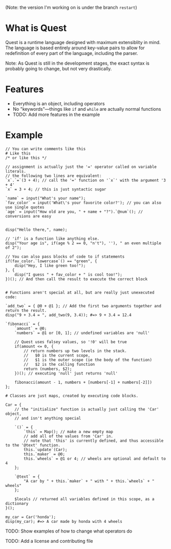 (Note: the version I'm working on is under the branch `restart`)

# What is Quest
Quest is a runtime language designed with maximum extensiblity in mind. The language is based entirely around key-value pairs to allow for redefinition of every part of the language, including the parser.

Note: As Quest is still in the development stages, the exact syntax is probably going to change, but not very drastically.

# Features
- Everything is an object, including operators
- No "keywords"—things like `if` and `while` are actually normal functions
- TODO: Add more features in the example

# Example

```
// You can write comments like this
# Like this
/* or like this */

// assignment is actually just the '=' operator called on variable literals.
// the following two lines are equivalent:
`x`.`=`(3 + 4); // call the '=' function on '`x`' with the argument '3 + 4'
`x` = 3 + 4; // this is just syntactic sugar

`name` = input("What's your name"); 
`fav_color` = input('What\'s your favorite color?'); // you can also use single quotes
`age` = input("How old are you, " + name + "?").`@num`(); // conversions are easy


disp("Hello there,", name);

// 'if' is a function like anything else.
disp("Your age is", if(age % 2 == 0, "n't"), ''), " an even multiple of 2");

// You can also pass blocks of code to if statements
if(fav_color.`lowercase`() == "green", {
	disp("Hey, I like green too!");
}, {
	disp("I guess " + fav_color + " is cool too!");
})(); // And then call the result to execute the correct block


# Functions aren't special at all, but are really just unexecuted code:

`add_two` = { @0 + @1 }; // Add the first two arguments together and return the result.
disp("9 + 3.4 = ", add_two(9, 3.4)); #=> 9 + 3.4 = 12.4

`fibonacci` = {
	`amount` = @0;
	`numbers` = @1 or [0, 1]; // undefined variables are 'null'

	// Quest uses falsey values, so '!0' will be true
	if(amount <= 0, {
		// return numbers up two levels in the stack.
		//   $0 is the current scope,
		//   $1 is the outer scope (ie the body of the function)
		//   $2 is the calling function
		return (numbers, $2);
	})(); // executing 'null' just returns 'null'

	fibonacci(amount - 1, numbers + [numbers[-1] + numbers[-2]])
};

# Classes are just maps, created by executing code blocks.

Car = {
	// the "initialize" function is actually just calling the 'Car' object,
	// and isn't anything special

	`()` = {
		`this` = Map(); // make a new empty map
		// add all of the values from 'Car' in.
		// note that 'this' is currently defined, and thus accessible to the '@text' function.
		this.`update`(Car);
		this.`maker` = @0;
		this.`wheels` = @1 or 4; // wheels are optional and default to 4
	};

	`@text` = {
		"A car by " + this.`maker` + " with " + this.`wheels` + " wheels"
	};

	$locals // returned all variables defined in this scope, as a dictionary
}();

my_car = Car('honda');
disp(my_car); #=> A car made by honda with 4 wheels

```

TODO: Show examples of how to change what operators do

TODO: Add a license and contributing file



